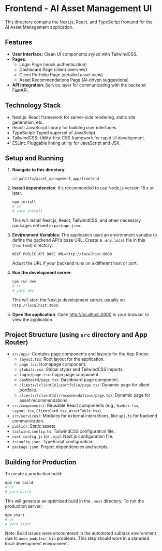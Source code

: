 # Frontend - AI Asset Management UI

This directory contains the Next.js, React, and TypeScript frontend for the AI Asset Management application.

## Features

- **User Interface**: Clean UI components styled with TailwindCSS.
- **Pages**:
    - Login Page (mock authentication)
    - Dashboard Page (client overview)
    - Client Portfolio Page (detailed asset view)
    - Asset Recommendations Page (AI-driven suggestions)
- **API Integration**: Service layer for communicating with the backend FastAPI.

## Technology Stack

- Next.js: React framework for server-side rendering, static site generation, etc.
- React: JavaScript library for building user interfaces.
- TypeScript: Typed superset of JavaScript.
- TailwindCSS: Utility-first CSS framework for rapid UI development.
- ESLint: Pluggable linting utility for JavaScript and JSX.

## Setup and Running

1.  **Navigate to this directory**:
    ```bash
    cd path/to/asset_management_app/frontend
    ```

2.  **Install dependencies**:
    It's recommended to use Node.js version 18.x or later.
    ```bash
    npm install
    # or
    # yarn install
    ```
    This will install Next.js, React, TailwindCSS, and other necessary packages defined in `package.json`.

3.  **Environment Variables**:
    The application uses an environment variable to define the backend API's base URL. Create a `.env.local` file in this (`frontend`) directory:
    ```env
    NEXT_PUBLIC_API_BASE_URL=http://localhost:8000
    ```
    Adjust the URL if your backend runs on a different host or port.

4.  **Run the development server**:
    ```bash
    npm run dev
    # or
    # yarn dev
    ```
    This will start the Next.js development server, usually on `http://localhost:3000`.

5.  **Open the application**:
    Open [http://localhost:3000](http://localhost:3000) in your browser to view the application.

## Project Structure (using `src` directory and App Router)

- `src/app/`: Contains page components and layouts for the App Router.
    - `layout.tsx`: Root layout for the application.
    - `page.tsx`: Homepage component.
    - `globals.css`: Global styles and TailwindCSS imports.
    - `login/page.tsx`: Login page component.
    - `dashboard/page.tsx`: Dashboard page component.
    - `clients/[clientId]/portfolio/page.tsx`: Dynamic page for client portfolio.
    - `clients/[clientId]/recommendations/page.tsx`: Dynamic page for asset recommendations.
- `src/components/`: Reusable React components (e.g., `Navbar.tsx`, `Layout.tsx`, `ClientCard.tsx`, `AssetTable.tsx`).
- `src/services/`: Modules for external interactions, like `api.ts` for backend communication.
- `public/`: Static assets.
- `tailwind.config.ts`: TailwindCSS configuration file.
- `next.config.js` (or `.mjs`): Next.js configuration file.
- `tsconfig.json`: TypeScript configuration.
- `package.json`: Project dependencies and scripts.

## Building for Production

To create a production build:
```bash
npm run build
# or
# yarn build
```
This will generate an optimized build in the `.next` directory. To run the production server:
```bash
npm start
# or
# yarn start
```
Note: Build issues were encountered in the automated subtask environment due to `node_modules/.bin` problems. This step should work in a standard local development environment.

